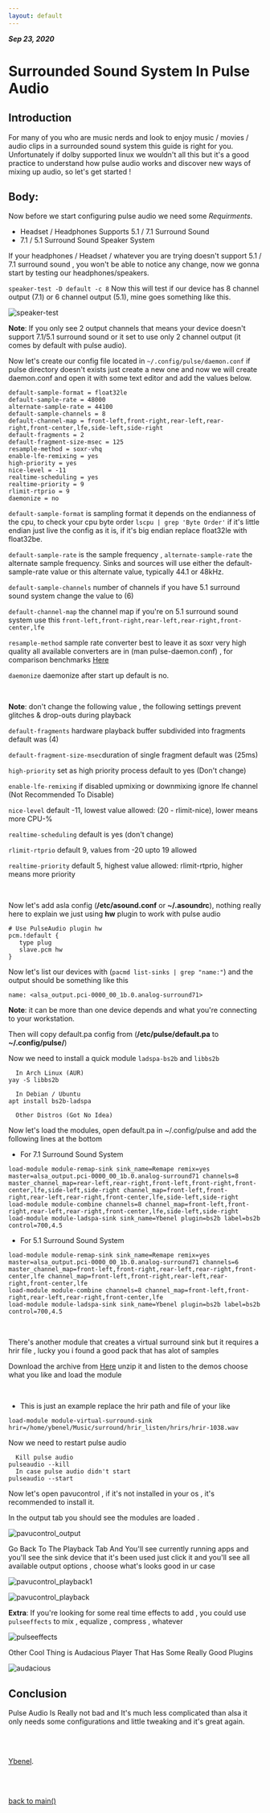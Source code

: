 ```yaml
---
layout: default
---
```


_**Sep 23, 2020**_

# Surrounded Sound System In Pulse Audio

<h2 id="Introduction">Introduction</h2>

For many of you who are music nerds and look to enjoy music / movies / audio clips in a surrounded sound system this guide is right for you.
Unfortunately if dolby supported linux we wouldn't all this but it's a good practice to understand how pulse audio works and discover new ways of mixing up audio, so let's get started !

## Body:

Now before we start configuring pulse audio we need some *Requirments*.
- Headset / Headphones Supports 5.1 / 7.1 Surround Sound
- 7.1 / 5.1 Surround Sound Speaker System

If your headphones / Headset / whatever you are trying doesn't support 5.1 / 7.1 surround sound , you won't be able to notice any change, now we gonna start by testing our headphones/speakers.

`speaker-test -D default -c 8` Now this will test if our device has 8 channel output (7.1) or 6 channel output (5.1), mine goes something like this.

![speaker-test](../../assets/images/speaker-test.png "speaker-test")

**Note**: If you only see 2 output channels that means your device doesn't support 7.1/5.1 surround sound or it set to use only 2 channel output (it comes by default with pulse audio).

Now let's create our config file located in `~/.config/pulse/daemon.conf` if pulse directory doesn't exists just create a new one and now we will create daemon.conf and open it with some text editor and add the values below.

```
default-sample-format = float32le
default-sample-rate = 48000
alternate-sample-rate = 44100
default-sample-channels = 8
default-channel-map = front-left,front-right,rear-left,rear-right,front-center,lfe,side-left,side-right
default-fragments = 2
default-fragment-size-msec = 125
resample-method = soxr-vhq
enable-lfe-remixing = yes
high-priority = yes
nice-level = -11
realtime-scheduling = yes
realtime-priority = 9
rlimit-rtprio = 9
daemonize = no
```

`default-sample-format` is sampling format it depends on the endianness of the cpu, to check your cpu byte order `lscpu | grep 'Byte Order'` if it's little endian just live the config as it is, if it's big endian replace float32le with float32be.

`default-sample-rate` is the sample frequency , `alternate-sample-rate` the alternate sample frequency. Sinks and sources will use either the default-sample-rate value or this alternate value, typically 44.1 or 48kHz.

`default-sample-channels` number of channels if you have 5.1 surround sound system change the value to (6)

`default-channel-map` the channel map if you're on 5.1 surround sound system use this `front-left,front-right,rear-left,rear-right,front-center,lfe`

`resample-method` sample rate converter best to leave it as soxr very high quality all available converters are in (man pulse-daemon.conf) , for comparison benchmarks [Here](https://lastique.github.io/src_test/)

`daemonize` daemonize after start up default is no.

<br>

**Note**: don't change the following value , the following settings prevent glitches & drop-outs during playback

`default-fragments` hardware playback buffer subdivided into fragments default was (4)

`default-fragment-size-msec`duration of single fragment default was (25ms)

`high-priority` set as high priority process default to yes (Don't change)

`enable-lfe-remixing` if disabled upmixing or downmixing ignore lfe channel (Not Recommended To Disable)

`nice-level` default -11, lowest value allowed: (20 - rlimit-nice), lower means more CPU-%

`realtime-scheduling` default is yes (don't change)

`rlimit-rtprio` default 9, values from -20 upto 19 allowed

`realtime-priority` default 5, highest value allowed: rlimit-rtprio, higher means more priority

<br>

Now let's add asla config (**/etc/asound.conf** or **~/.asoundrc**), nothing really here to explain we just using **hw** plugin to work with pulse audio

```
# Use PulseAudio plugin hw
pcm.!default {
   type plug
   slave.pcm hw
}
```


Now let's list our devices with (`pacmd list-sinks | grep "name:"`) and the output should be something like this

```
name: <alsa_output.pci-0000_00_1b.0.analog-surround71>
```


**Note**: it can be more than one device depends and what you're connecting to your workstation.

Then will copy default.pa config from (**/etc/pulse/default.pa** to **~/.config/pulse/**)

Now we need to install a quick module `ladspa-bs2b` and `libbs2b`

```
  In Arch Linux (AUR)
yay -S libbs2b

  In Debian / Ubuntu
apt install bs2b-ladspa

  Other Distros (Got No Idea)

```

Now let's load the modules, open default.pa in ~/.config/pulse and add the following lines at the bottom

- For 7.1 Surround Sound System

```
load-module module-remap-sink sink_name=Remape remix=yes master=alsa_output.pci-0000_00_1b.0.analog-surround71 channels=8 master_channel_map=rear-left,rear-right,front-left,front-right,front-center,lfe,side-left,side-right channel_map=front-left,front-right,rear-left,rear-right,front-center,lfe,side-left,side-right
load-module module-combine channels=8 channel_map=front-left,front-right,rear-left,rear-right,front-center,lfe,side-left,side-right
load-module module-ladspa-sink sink_name=Ybenel plugin=bs2b label=bs2b control=700,4.5
```

- For 5.1 Surround Sound System

```
load-module module-remap-sink sink_name=Remape remix=yes master=alsa_output.pci-0000_00_1b.0.analog-surround71 channels=6 master_channel_map=front-left,front-right,rear-left,rear-right,front-center,lfe channel_map=front-left,front-right,rear-left,rear-right,front-center,lfe
load-module module-combine channels=8 channel_map=front-left,front-right,rear-left,rear-right,front-center,lfe
load-module module-ladspa-sink sink_name=Ybenel plugin=bs2b label=bs2b control=700,4.5
```

<br>

There's another module that creates a virtual surround sink but it requires a hrir file , lucky you i found a good pack that has alot of samples

Download the archive from [Here](https://stuff.salscheider.org/hrir_listen.tar.gz) unzip it and listen to the demos choose what you like and load the module

<br>

- This is just an example replace the hrir path and file of your like

```
load-module module-virtual-surround-sink hrir=/home/ybenel/Music/surround/hrir_listen/hrirs/hrir-1038.wav
```

Now we need to restart pulse audio

```
  Kill pulse audio
pulseaudio --kill
  In case pulse audio didn't start
pulseaudio --start
```

Now let's open pavucontrol , if it's not installed in your os , it's recommended to install it.

In the output tab you should see the modules are loaded .

![pavucontrol_output](../../assets/images/pavucontrol_output.png "pavucontrol_output")

Go Back To The Playback Tab And You'll see currently running apps and you'll see the sink device that it's been used just click it and you'll see all available output options , choose what's looks good in ur case

![pavucontrol_playback1](../../assets/images/pavucontrol_playback1.png "pavucontrol_playback1")

![pavucontrol_playback](../../assets/images/pavucontrol_playback.png "pavucontrol_playback")

**Extra**: If you're looking for some real time effects to add , you could use ``pulseeffects`` to mix , equalize , compress , whatever

![pulseeffects](../../assets/images/pulseeffects.png "pulseeffects")


Other Cool Thing is Audacious Player That Has Some Really Good Plugins

![audacious](../../assets/images/audacious.png "audacious")

## Conclusion

Pulse Audio Is Really not bad and It's much less complicated than alsa it only needs some configurations and little tweaking and it's great again.

<br>
<br>

[Ybenel](https://github.com/r2dr0dn).

<br>
<br>

[back to main()](../../index.md)

<br>
<br>
